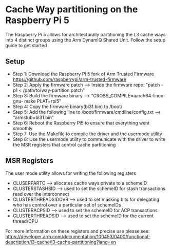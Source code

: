 # Cache Way partitioning on the Raspberry Pi 5
The Raspberry Pi 5 allows for architecturally partitioning the L3 cache ways into 4 distinct groups using the Arm DynamIQ Shared Unit. Follow the setup guide to get started


## Setup
- Step 1: Download the Raspberry Pi 5 fork of Arm Trusted Firmware https://github.com/raspberrypi/arm-trusted-firmware
- Step 2: Apply the firmware patch --> Inside the firmware repo: "patch -p1 < /path/to/way-partition.patch"
- Step 3: Build the firmware binary --> "CROSS_COMPILE=aarch64-linux-gnu- make PLAT=rpi5"
- Step 4: Copy the firmware binary(bl31.bin) to /boot/
- Step 5: Add the following line to /boot/firmware/cmdline/config.txt --> "armstub=bl31.bin"
- Step 6: Reboot the Raspberry Pi5 to ensure that everything went smoothly
- Step 7: Use the Makefile to compile the driver and the usermode utility
- Step 8: Use the usermode utility to communicate with the driver to write the MSR registers that control cache partitioning


## MSR Registers
The user mode utility allows for writing the following registers
- CLUSERPARTC --> allocates cache ways private to a schemeID
- CLUSTERSTASHSID --> used to set the schemeID for stash transactions read over the interconnect
- CLUSTERTHREADSIDOVR --> used to set masking bits for delegating who has control over a particular set of schemeIDs
- CLUSTERACPSID --> used to set the schemeID for ACP transactions
- CLUSTERTHREADSID --> used to set the schemeID for the current thread/CPU


For more information on these registers and precise use please see: https://developer.arm.com/documentation/100453/0400/functional-description/l3-cache/l3-cache-partitioning?lang=en

